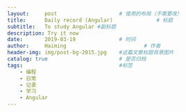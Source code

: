 ```yaml
---
layout:     post   				    # 使用的布局（不需要改）
title:      Daily record (Angular)				# 标题 
subtitle:   To study Angular #副标题
description: Try it now
date:       2019-03-19 				# 时间
author:     Haiming 						# 作者
header-img: img/post-bg-2015.jpg 	#这篇文章标题背景图片
catalog: true 						# 是否归档
tags:								#标签
    - 编程
    - 日常
    - 记录
    - 学习
    - Angular
---
```

